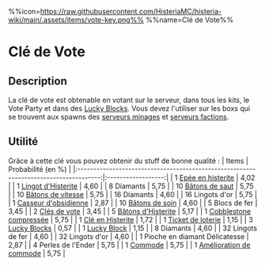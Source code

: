 %%icon=https://raw.githubusercontent.com/HisteriaMC/histeria-wiki/main/.assets/items/vote-key.png%%
%%name=Clé de Vote%%

# Clé de Vote

## Description
La clé de vote est obtenable en votant sur le serveur, dans tous les kits, le Vote Party et dans des [Lucky Blocks](https://histeria.fr/wiki/blocks/lucky-block). Vous devez l'utiliser sur les boxs qui se trouvent aux spawns des [serveurs minages](https://histeria.fr/wiki/worlds/monde-minage) et [serveurs factions](https://histeria.fr/wiki/worlds/serveurs-faction).

## Utilité
Grâce à cette clé vous pouvez obtenir du stuff de bonne qualité :
| Items                                                                                 | Probabilité (en %) |
|:-------------------------------------------------------------------------------------:|:------------------:|
| 1 [Epée en histerite](https://histeria.fr/wiki/outils/histerite-sword)                | 4,02               |
| 1 [Lingot d'Histerite](https://histeria.fr/wiki/objets/histerite-ingot)               | 4,60               |
| 8 Diamants                                                                            | 5,75               |
| 10 [Bâtons de saut](https://histeria.fr/wiki/objets/jump-stick)                       | 5,75               |
| 10 [Bâtons de vitesse](https://histeria.fr/wiki/objets/speed-stick)                   | 5,75               |
| 16 Diamants                                                                           | 4,60               |
| 16 Lingots d'or                                                                       | 5,75               |
| 1 [Casseur d'obsidienne](https://histeria.fr/wiki/objets/obsidian-breaker)            | 2,87               |
| 10 [Bâtons de soin](https://histeria.fr/wiki/objets/heal-stick)                       | 4,60               |
| 5 Blocs de fer                                                                        | 3,45               |
| 2 [Clés de vote](https://histeria.fr/wiki/objets/vote-key)                            | 3,45               |
| 5 [Bâtons d'Histerite](https://histeria.fr/wiki/objets/histerite-stick)               | 5,17               |
| 1 [Cobblestone compressée](https://histeria.fr/wiki/objets/compress-cobble)        | 5,75               |
| 1 [Clé en Histerite](https://histeria.fr/wiki/objets/histerite-key)                   | 1,72               |
| 1 [Ticket de loterie](https://histeria.fr/wiki/objets/lottery-ticket)                 | 1,15               |
| 3 [Lucky Blocks](https://histeria.fr/wiki/blocs/lucky-block)                          | 0,57               |
| 1 [Lucky Block](https://histeria.fr/wiki/blocs/lucky-block)                           | 1,15               |
| 8 Diamants                                                                            | 4,60               |
| 32 Lingots de fer                                                                     | 4,60               |
| 32 Lingots d'or                                                                       | 4,60               |
| 1 Pioche en diamant Délicatesse                                                       | 2,87               |
| 4 Perles de l'Ender                                                                   | 5,75               |
| 1 [Commode](https://histeria.fr/wiki/blocs/drawer)                                    | 5,75               |
| 1 [Amélioration de commode](https://histeria.fr/wiki/objets/drawer-upgrade)           | 5,75               |
